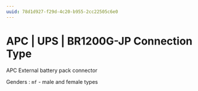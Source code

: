 ```yaml
---
uuid: 78d1d927-f29d-4c20-b955-2cc22505c6e0
---
```

# APC | UPS | BR1200G-JP Connection Type

APC External battery pack connector

Genders
: `mf` - male and female types
